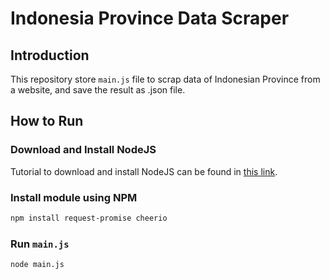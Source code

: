 # Indonesia Province Data Scraper

## Introduction

This repository store `main.js` file to scrap data of Indonesian Province from a website, and save the result as .json file.

## How to Run

### Download and Install NodeJS

Tutorial to download and install NodeJS can be found in [this link](https://nodejs.org/en/download).

### Install module using NPM

```bash
npm install request-promise cheerio
```

### Run `main.js`

```bash
node main.js
```
